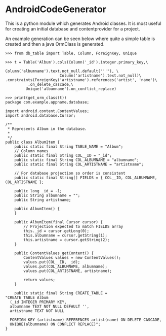 AndroidCodeGenerator
====================

This is a python module which generates Android classes. It is most useful for creating an initial database and contentprovider for a project.

An example generation
can be seen below where quite a simple table is created and
then a java OrmClass is generated.


    >>> from db_table import Table, Column, ForeignKey, Unique

    >>> t = Table('Album').cols(Column('_id').integer.primary_key,\
                            Column('albumname').text.not_null.default("''"), \
                            Column('artistname').text.not_null)\
    .constraints(ForeignKey('artistname').references('artist', 'name')\
              .on_delete_cascade,\
             Unique('albumname').on_conflict_replace)

    >>> print(get_orm_class(t))
    package com.example.appname.database;

    import android.content.ContentValues;
    import android.database.Cursor;

    /**
     * Represents Album in the database.
     *
     */
    public class AlbumItem {
        public static final String TABLE_NAME = "Album";
        // Column names
        public static final String COL__ID = "_id";
        public static final String COL_ALBUMNAME = "albumname";
        public static final String COL_ARTISTNAME = "artistname";

        // For database projection so order is consistent
        public static final String[] FIELDS = { COL__ID, COL_ALBUMNAME, COL_ARTISTNAME };

        public long _id = -1;
        public String albumname = "";
        public String artistname;

        public AlbumItem() {
        }

        public AlbumItem(final Cursor cursor) {
            // Projection expected to match FIELDS array
            this._id = cursor.getLong(0);
            this.albumname = cursor.getString(1);
            this.artistname = cursor.getString(2);
        }

        public ContentValues getContent() {
            ContentValues values = new ContentValues();
            values.put(COL__ID, _id);
            values.put(COL_ALBUMNAME, albumname);
            values.put(COL_ARTISTNAME, artistname);

            return values;
        }

        public static final String CREATE_TABLE =
    "CREATE TABLE Album
      (_id INTEGER PRIMARY KEY,
      albumname TEXT NOT NULL DEFAULT '',
      artistname TEXT NOT NULL

      FOREIGN KEY (artistname) REFERENCES artist(name) ON DELETE CASCADE,
      UNIQUE(albumname) ON CONFLICT REPLACE)";
    }
